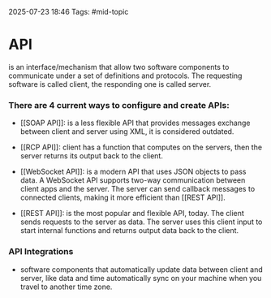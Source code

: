 2025-07-23 18:46
Tags: #mid-topic 

# API

is an interface/mechanism that allow two software components to communicate under a set of definitions and protocols. The requesting software is called client, the responding one is called server.
### There are 4 current ways to configure and create APIs:
- [[SOAP API]]: is a less flexible API that provides messages exchange between client and server using XML, it is considered outdated.

- [[RCP API]]: client has a function that computes on the servers, then the server returns its output back to the client.

- [[WebSocket API]]: is a modern API that uses JSON objects to pass data. A WebSocket API supports two-way communication between client apps and the server. The server can send callback messages to connected clients, making it more efficient than [[REST API]].

- [[REST API]]: is the most popular and flexible API, today. The client sends requests to the server as data. The server uses this client input to start internal functions and returns output data back to the client.

### API Integrations

- software components that automatically update data between client and server, like data and time automatically sync on your machine when you travel to another time zone.